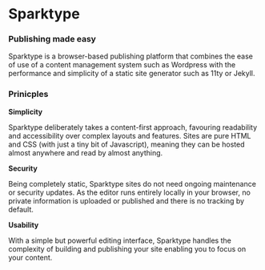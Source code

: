 # Sparktype

### Publishing made easy

Sparktype is a browser-based publishing platform that combines the ease of use of a content management system such as Wordpress with the performance and simplicity of a static site generator such as 11ty or Jekyll.

### Prinicples

**Simplicity**

Sparktype deliberately takes a content-first approach, favouring readability and accessibility over complex layouts and features. Sites are pure HTML and CSS (with just a tiny bit of Javascript), meaning they can be hosted almost anywhere and read by almost anything.

**Security** 

Being completely static, Sparktype sites do not need ongoing maintenance or security updates. As the editor runs entirely locally in your browser, no private information is uploaded or published and there is no tracking by default.

**Usability**

With a simple but powerful editing interface, Sparktype handles the complexity of building and publishing your site enabling you to focus on your content.


